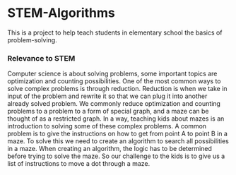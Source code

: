 # STEM-Algorithms
This is a project to help teach students in elementary school the basics of problem-solving.

### Relevance to STEM
Computer science is about solving problems, some important topics are optimization and counting possibilities. 
One of the most common ways to solve complex problems is through reduction.
Reduction is when we take in input of the problem and rewrite it so that we can plug it into another already solved problem. 
We commonly reduce optimization and counting problems to a problem to a form of special graph, and a maze can be thought of as a restricted graph. 
In a way, teaching kids about mazes is an introduction to solving some of these complex problems.
A common problem is to give the instructions on how to get from point A to point B in a maze. 
To solve this we need to create an algorithm to search all possibilities in a maze. 
When creating an algorithm, the logic has to be determined before trying to solve the maze. 
So our challenge to the kids is to give us a list of instructions to move a dot through a maze.
